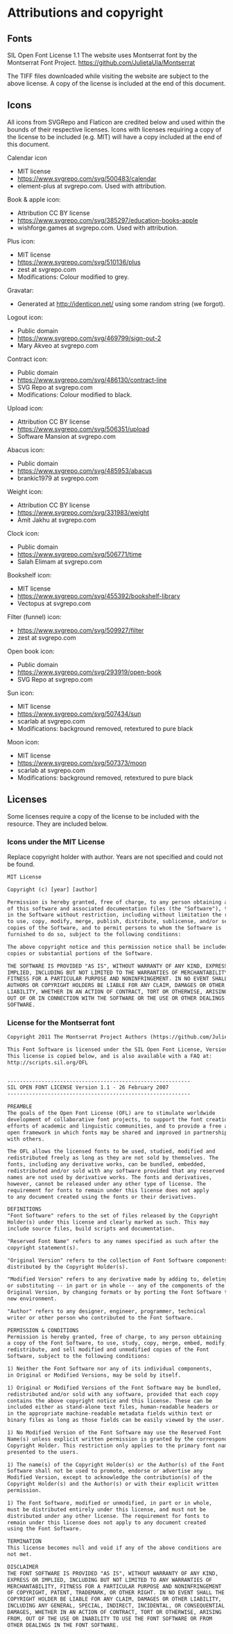 # Attributions and copyright

## Fonts

SIL Open Font License 1.1
The website uses Montserrat font by the Montserrat Font Project.
https://github.com/JulietaUla/Montserrat

The TIFF files downloaded while visiting the website are subject to
the above license. A copy of the license is included at the end of
this document.

## Icons

All icons from SVGRepo and Flaticon are credited below and used
within the bounds of their respective licenses. Icons with
licenses requiring a copy of the license to be included (e.g. MIT)
will have a copy included at the end of this document.

Calendar icon
* MIT license
* https://www.svgrepo.com/svg/500483/calendar
* element-plus at svgrepo.com. Used with attribution.

Book & apple icon:
* Attribution CC BY license
* https://www.svgrepo.com/svg/385297/education-books-apple
* wishforge.games at svgrepo.com. Used with attribution.

Plus icon:
* MIT license
* https://www.svgrepo.com/svg/510136/plus
* zest at svgrepo.com
* Modifications: Colour modified to grey.

Gravatar:
*  Generated at http://identicon.net/ using some random string (we forgot).

Logout icon:
* Public domain
* https://www.svgrepo.com/svg/469799/sign-out-2
* Mary Akveo at svgrepo.com

Contract icon:
* Public domain
* https://www.svgrepo.com/svg/486130/contract-line
* SVG Repo at svgrepo.com
* Modifications: Colour modified to black.

Upload icon:
* Attribution CC BY license
* https://www.svgrepo.com/svg/506351/upload
* Software Mansion at svgrepo.com

Abacus icon:
* Public domain
* https://www.svgrepo.com/svg/485953/abacus
* brankic1979 at svgrepo.com

Weight icon:
* Attribution CC BY license
* https://www.svgrepo.com/svg/331983/weight
* Amit Jakhu at svgrepo.com
  
Clock icon:
* Public domain
* https://www.svgrepo.com/svg/506771/time
* Salah Elimam at svgrepo.com

Bookshelf icon:
* MIT license
* https://www.svgrepo.com/svg/455392/bookshelf-library
* Vectopus at svgrepo.com

Filter (funnel) icon:
* https://www.svgrepo.com/svg/509927/filter
* zest at svgrepo.com

Open book icon:
* Public domain
* https://www.svgrepo.com/svg/293919/open-book
* SVG Repo at svgrepo.com

Sun icon:
* MIT license
* https://www.svgrepo.com/svg/507434/sun
* scarlab at svgrepo.com
* Modifications: background removed, retextured to pure black

Moon icon:
* MIT license
* https://www.svgrepo.com/svg/507373/moon
* scarlab at svgrepo.com
* Modifications: background removed, retextured to pure black

## Licenses

Some licenses require a copy of the license to be included with the resource. They are included below.

### Icons under the MIT License

Replace copyright holder with author. Years are not specified and could not be found.

```txt
MIT License

Copyright (c) [year] [author]

Permission is hereby granted, free of charge, to any person obtaining a copy
of this software and associated documentation files (the "Software"), to deal
in the Software without restriction, including without limitation the rights
to use, copy, modify, merge, publish, distribute, sublicense, and/or sell
copies of the Software, and to permit persons to whom the Software is
furnished to do so, subject to the following conditions:

The above copyright notice and this permission notice shall be included in all
copies or substantial portions of the Software.

THE SOFTWARE IS PROVIDED "AS IS", WITHOUT WARRANTY OF ANY KIND, EXPRESS OR
IMPLIED, INCLUDING BUT NOT LIMITED TO THE WARRANTIES OF MERCHANTABILITY,
FITNESS FOR A PARTICULAR PURPOSE AND NONINFRINGEMENT. IN NO EVENT SHALL THE
AUTHORS OR COPYRIGHT HOLDERS BE LIABLE FOR ANY CLAIM, DAMAGES OR OTHER
LIABILITY, WHETHER IN AN ACTION OF CONTRACT, TORT OR OTHERWISE, ARISING FROM,
OUT OF OR IN CONNECTION WITH THE SOFTWARE OR THE USE OR OTHER DEALINGS IN THE
SOFTWARE.
```

### License for the Montserrat font

```txt
Copyright 2011 The Montserrat Project Authors (https://github.com/JulietaUla/Montserrat)

This Font Software is licensed under the SIL Open Font License, Version 1.1.
This license is copied below, and is also available with a FAQ at:
http://scripts.sil.org/OFL


-----------------------------------------------------------
SIL OPEN FONT LICENSE Version 1.1 - 26 February 2007
-----------------------------------------------------------

PREAMBLE
The goals of the Open Font License (OFL) are to stimulate worldwide
development of collaborative font projects, to support the font creation
efforts of academic and linguistic communities, and to provide a free and
open framework in which fonts may be shared and improved in partnership
with others.

The OFL allows the licensed fonts to be used, studied, modified and
redistributed freely as long as they are not sold by themselves. The
fonts, including any derivative works, can be bundled, embedded, 
redistributed and/or sold with any software provided that any reserved
names are not used by derivative works. The fonts and derivatives,
however, cannot be released under any other type of license. The
requirement for fonts to remain under this license does not apply
to any document created using the fonts or their derivatives.

DEFINITIONS
"Font Software" refers to the set of files released by the Copyright
Holder(s) under this license and clearly marked as such. This may
include source files, build scripts and documentation.

"Reserved Font Name" refers to any names specified as such after the
copyright statement(s).

"Original Version" refers to the collection of Font Software components as
distributed by the Copyright Holder(s).

"Modified Version" refers to any derivative made by adding to, deleting,
or substituting -- in part or in whole -- any of the components of the
Original Version, by changing formats or by porting the Font Software to a
new environment.

"Author" refers to any designer, engineer, programmer, technical
writer or other person who contributed to the Font Software.

PERMISSION & CONDITIONS
Permission is hereby granted, free of charge, to any person obtaining
a copy of the Font Software, to use, study, copy, merge, embed, modify,
redistribute, and sell modified and unmodified copies of the Font
Software, subject to the following conditions:

1) Neither the Font Software nor any of its individual components,
in Original or Modified Versions, may be sold by itself.

1) Original or Modified Versions of the Font Software may be bundled,
redistributed and/or sold with any software, provided that each copy
contains the above copyright notice and this license. These can be
included either as stand-alone text files, human-readable headers or
in the appropriate machine-readable metadata fields within text or
binary files as long as those fields can be easily viewed by the user.

1) No Modified Version of the Font Software may use the Reserved Font
Name(s) unless explicit written permission is granted by the corresponding
Copyright Holder. This restriction only applies to the primary font name as
presented to the users.

1) The name(s) of the Copyright Holder(s) or the Author(s) of the Font
Software shall not be used to promote, endorse or advertise any
Modified Version, except to acknowledge the contribution(s) of the
Copyright Holder(s) and the Author(s) or with their explicit written
permission.

1) The Font Software, modified or unmodified, in part or in whole,
must be distributed entirely under this license, and must not be
distributed under any other license. The requirement for fonts to
remain under this license does not apply to any document created
using the Font Software.

TERMINATION
This license becomes null and void if any of the above conditions are
not met.

DISCLAIMER
THE FONT SOFTWARE IS PROVIDED "AS IS", WITHOUT WARRANTY OF ANY KIND,
EXPRESS OR IMPLIED, INCLUDING BUT NOT LIMITED TO ANY WARRANTIES OF
MERCHANTABILITY, FITNESS FOR A PARTICULAR PURPOSE AND NONINFRINGEMENT
OF COPYRIGHT, PATENT, TRADEMARK, OR OTHER RIGHT. IN NO EVENT SHALL THE
COPYRIGHT HOLDER BE LIABLE FOR ANY CLAIM, DAMAGES OR OTHER LIABILITY,
INCLUDING ANY GENERAL, SPECIAL, INDIRECT, INCIDENTAL, OR CONSEQUENTIAL
DAMAGES, WHETHER IN AN ACTION OF CONTRACT, TORT OR OTHERWISE, ARISING
FROM, OUT OF THE USE OR INABILITY TO USE THE FONT SOFTWARE OR FROM
OTHER DEALINGS IN THE FONT SOFTWARE.
```
